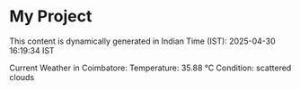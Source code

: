 # My Project

This content is dynamically generated in Indian Time (IST): 2025-04-30 16:19:34 IST


Current Weather in Coimbatore:
Temperature: 35.88 °C
Condition: scattered clouds
